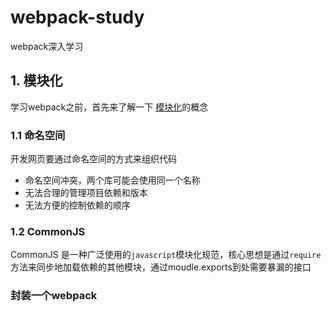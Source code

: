 # webpack-study
webpack深入学习

## 1. 模块化
学习webpack之前，首先来了解一下 [模块化](https://github.com/wenbingyan/Blog/issues/3)的概念 

### 1.1 命名空间
开发网页要通过命名空间的方式来组织代码
- 命名空间冲突，两个库可能会使用同一个名称
- 无法合理的管理项目依赖和版本
- 无法方便的控制依赖的顺序

### 1.2 CommonJS
CommonJS 是一种广泛使用的`javascript`模块化规范，核心思想是通过`require`方法来同步地加载依赖的其他模块，通过moudle.exports到处需要暴漏的接口


### 封装一个webpack
